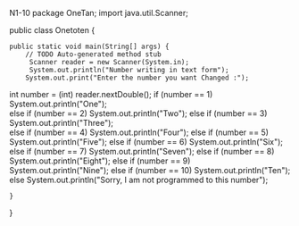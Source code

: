 N1-10
package OneTan;
import java.util.Scanner;

public class Onetoten {

	public static void main(String[] args) {
		// TODO Auto-generated method stub
		 Scanner reader = new Scanner(System.in);		
		 System.out.println("Number writing in text form");
		System.out.print("Enter the number you want Changed :");
int number = (int) reader.nextDouble();
if (number == 1)
	System.out.println("One");	
else if (number == 2)
	System.out.println("Two");
else if (number == 3)
	System.out.println("Three");	
else if (number == 4)
	System.out.println("Four");
else if (number == 5)
	System.out.println("Five");
else if (number == 6)
	System.out.println("Six");
else if (number == 7)
	System.out.println("Seven");
else if (number == 8)
	System.out.println("Eight");
else if (number == 9)
	System.out.println("Nine");
else if (number == 10)
	System.out.println("Ten");
else
	System.out.println("Sorry, I am not programmed to this number");
	
	}
	
}
